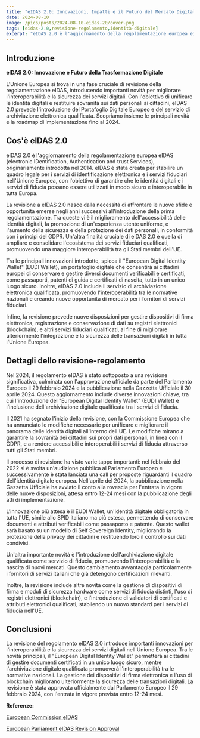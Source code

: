 ```yaml
---
title: "eIDAS 2.0: Innovazioni, Impatti e il Futuro del Mercato Digitale"
date: 2024-08-10
image: /pics/posts/2024-08-10-eidas-20/cover.png
tags: [eidas-2.0,revisione-regolamento,identità-digitale]
excerpt: "eIDAS 2.0 è l'aggiornamento della regolamentazione europea eIDAS (electronic IDentification, Authentication and trust Services), originariamente introdotta nel 2014. eIDAS è stata creata per stabilire un quadro legale per i servizi di identificazione elettronica e i servizi fiduciari nell'Unione Europea, con l'obiettivo di garantire che le identità digitali e i servizi di fiducia possano essere utilizzati in modo sicuro e interoperabile in tutta Europa."
---
```


## Introduzione

**eIDAS 2.0: Innovazione e Futuro della Trasformazione Digitale**

L'Unione Europea si trova in una fase cruciale di revisione della regolamentazione eIDAS, introducendo importanti novità per migliorare l'interoperabilità e la sicurezza dei servizi digitali. Con l'obiettivo di unificare le identità digitali e restituire sovranità sui dati personali ai cittadini, eIDAS 2.0 prevede l'introduzione del Portafoglio Digitale Europeo e del servizio di archiviazione elettronica qualificata. Scopriamo insieme le principali novità e la roadmap di implementazione fino al 2024.

## Cos'è eIDAS 2.0

eIDAS 2.0 è l'aggiornamento della regolamentazione europea eIDAS (electronic IDentification, Authentication and trust Services), originariamente introdotta nel 2014. eIDAS è stata creata per stabilire un quadro legale per i servizi di identificazione elettronica e i servizi fiduciari nell'Unione Europea, con l'obiettivo di garantire che le identità digitali e i servizi di fiducia possano essere utilizzati in modo sicuro e interoperabile in tutta Europa. 

La revisione a eIDAS 2.0 nasce dalla necessità di affrontare le nuove sfide e opportunità emerse negli anni successivi all'introduzione della prima regolamentazione. Tra queste vi è il miglioramento dell'accessibilità delle identità digitali, la promozione di un'esperienza utente uniforme, e l'aumento della sicurezza e della protezione dei dati personali, in conformità con i principi del GDPR. Un'altra finalità cruciale di eIDAS 2.0 è quella di ampliare e consolidare l'ecosistema dei servizi fiduciari qualificati, promuovendo una maggiore interoperabilità tra gli Stati membri dell'UE.

Tra le principali innovazioni introdotte, spicca il "European Digital Identity Wallet" (EUDI Wallet), un portafoglio digitale che consentirà ai cittadini europei di conservare e gestire diversi documenti verificabili e certificati, come passaporti, patenti di guida e certificati di nascita, tutto in un unico luogo sicuro. Inoltre, eIDAS 2.0 include il servizio di archiviazione elettronica qualificata, promuovendo l'interoperabilità tra le normative nazionali e creando nuove opportunità di mercato per i fornitori di servizi fiduciari.

Infine, la revisione prevede nuove disposizioni per gestire dispositivi di firma elettronica, registrazione e conservazione di dati su registri elettronici (blockchain), e altri servizi fiduciari qualificati, al fine di migliorare ulteriormente l'integrazione e la sicurezza delle transazioni digitali in tutta l'Unione Europea.

## Dettagli dello revisione-regolamento

Nel 2024, il regolamento eIDAS è stato sottoposto a una revisione significativa, culminata con l'approvazione ufficiale da parte del Parlamento Europeo il 29 febbraio 2024 e la pubblicazione nella Gazzetta Ufficiale il 30 aprile 2024. Questo aggiornamento include diverse innovazioni chiave, tra cui l'introduzione del "European Digital Identity Wallet" (EUDI Wallet) e l'inclusione dell'archiviazione digitale qualificata tra i servizi di fiducia.

Il 2021 ha segnato l'inizio della revisione, con la Commissione Europea che ha annunciato le modifiche necessarie per unificare e migliorare il panorama delle identità digitali all'interno dell'UE. Le modifiche mirano a garantire la sovranità dei cittadini sui propri dati personali, in linea con il GDPR, e a rendere accessibili e interoperabili i servizi di fiducia attraverso tutti gli Stati membri.

Il processo di revisione ha visto varie tappe importanti: nel febbraio del 2022 si è svolta un'audizione pubblica al Parlamento Europeo e successivamente è stata lanciata una call per proposte riguardanti il quadro dell'identità digitale europea. Nell'aprile del 2024, la pubblicazione nella Gazzetta Ufficiale ha avviato il conto alla rovescia per l'entrata in vigore delle nuove disposizioni, attesa entro 12-24 mesi con la pubblicazione degli atti di implementazione.

L'innovazione più attesa è il EUDI Wallet, un'identità digitale obbligatoria in tutta l'UE, simile allo SPID italiano ma più estesa, permettendo di conservare documenti e attributi verificabili come passaporto e patente. Questo wallet sarà basato su un modello di Self Sovereign Identity, migliorando la protezione della privacy dei cittadini e restituendo loro il controllo sui dati condivisi.

Un'altra importante novità è l'introduzione dell'archiviazione digitale qualificata come servizio di fiducia, promuovendo l’interoperabilità e la nascita di nuovi mercati. Questo cambiamento avvantaggia particolarmente i fornitori di servizi italiani che già detengono certificazioni rilevanti.

Inoltre, la revisione include altre novità come la gestione di dispositivi di firma e moduli di sicurezza hardware come servizi di fiducia distinti, l'uso di registri elettronici (blockchain), e l'introduzione di validatori di certificati e attributi elettronici qualificati, stabilendo un nuovo standard per i servizi di fiducia nell'UE.

## Conclusioni

La revisione del regolamento eIDAS 2.0 introduce importanti innovazioni per l'interoperabilità e la sicurezza dei servizi digitali nell'Unione Europea. Tra le novità principali, il "European Digital Identity Wallet" permetterà ai cittadini di gestire documenti certificati in un unico luogo sicuro, mentre l'archiviazione digitale qualificata promuoverà l'interoperabilità tra le normative nazionali. La gestione dei dispositivi di firma elettronica e l'uso di blockchain migliorano ulteriormente la sicurezza delle transazioni digitali. La revisione è stata approvata ufficialmente dal Parlamento Europeo il 29 febbraio 2024, con l'entrata in vigore prevista entro 12-24 mesi.

**Referenze:**

[European Commission eIDAS](https://ec.europa.eu/digital-strategy/our-policies/eidas-regulation_en)

[European Parliament eIDAS Revision Approval](https://www.europarl.europa.eu/news/en/press-room/20240229IPR00001/eidas-regulation-european-parliament-approves-revision)